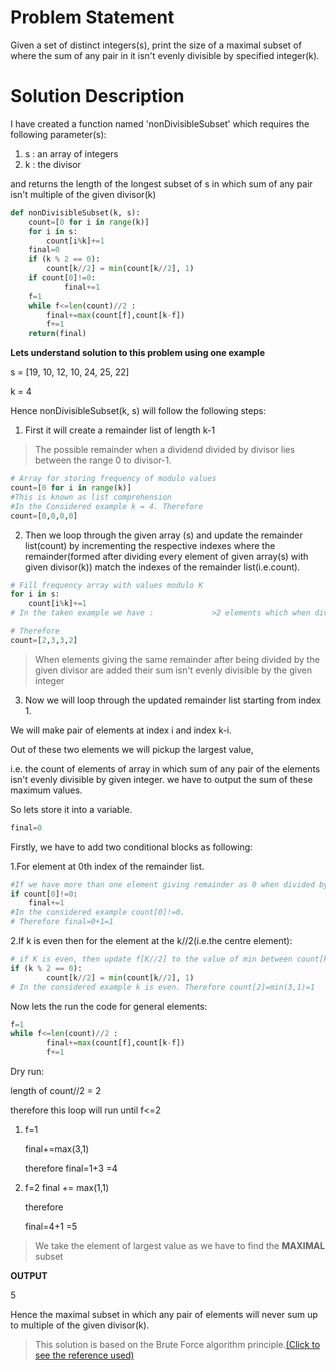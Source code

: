# Problem Statement
Given a set of distinct integers(s), print the size of a maximal subset of  where the sum of any pair in it isn't evenly divisible by specified integer(k).

# Solution Description
I have created a function named  'nonDivisibleSubset' which requires the following parameter(s):
1. s : an array of integers
2. k : the divisor

and returns the length of the longest subset of s in which sum of any pair isn't multiple of the given divisor(k)
```python
def nonDivisibleSubset(k, s):
    count=[0 for i in range(k)]
    for i in s:
        count[i%k]+=1
    final=0
    if (k % 2 == 0):
        count[k//2] = min(count[k//2], 1)
    if count[0]!=0:
            final+=1
    f=1
    while f<=len(count)//2 :
        final+=max(count[f],count[k-f])
        f+=1
    return(final)
```

**Lets understand solution to this problem using one example**

s = [19, 10, 12, 10, 24, 25, 22] 

k = 4

Hence nonDivisibleSubset(k, s) will follow the following steps:
1. First it will create a remainder list of length k-1 
>The possible remainder when a dividend divided by divisor lies between the range 0 to divisor-1.
```python
# Array for storing frequency of modulo values
count=[0 for i in range(k)]
#This is known as list comprehension
#In the Considered example k = 4. Therefore
count=[0,0,0,0]
```

2. Then we loop through the given array (s) and update the remainder list(count) by incrementing the respective indexes where the remainder(formed after dividing every element of given array(s) with given divisor(k)) match the indexes of the remainder list(i.e.count).
```python
# Fill frequency array with values modulo K
for i in s:
    count[i%k]+=1
# In the taken example we have :             >2 elements which when divided by the divisor(k) gives remainder 0.           Therefore count[0]=2                     (i.e. the element at 0th index of list count will have the value 2)                                                                                        >3 elements which when divided by the edivisor(k) gives remainder 1.       Therefore count[1]=1                     (i.e. the element at 0th index of list count will have the value 1)                       >3 elements which when divided by the divisor(k) gives remainder 2.        Therefore count[2]=3                     (i.e. the element at 0th index of list count will have the value 3)                       >2 elements which when divided by the divisor(k) gives remainder 3.          Therefore count[3]=3                     (i.e. the element at 3th index of list count will have the value 3)

# Therefore 
count=[2,3,3,2]

```
>When elements giving the same remainder after being divided by the given divisor are added their sum isn't evenly divisible by the given integer
3. Now we will loop through the updated remainder list starting from index 1.

We will make pair of elements at index i and index k-i.

Out of these two elements we will pickup the largest value,

i.e. the count of elements of array in which sum of any pair of the elements isn't evenly divisible by given integer.
we have to output the sum of these maximum values. 

So lets store it into a variable.
```python
final=0
```

Firstly, we have to add two conditional blocks as following:

1.For element at 0th index of the remainder list.
```python
#If we have more than one element giving remainder as 0 when divided by the divisor(k) we will only take 1 of it.                                    If there are none we cannot take any element
if count[0]!=0:
    final+=1
#In the considered example count[0]!=0.
# Therefore final=0+1=1

```


2.If k is even then for the element at the k//2(i.e.the centre element):
```python
# if K is even, then update f[K//2] to the value of min between count[k//2] and 1.       Basically we will take atmost 1 count if we have more than one element giving remainder as k//2.                                     If there are none we cannot take any element
if (k % 2 == 0):
        count[k//2] = min(count[k//2], 1)
# In the considered example k is even. Therefore count[2]=min(3,1)=1               
```
Now lets the run the code for general elements:
```python
f=1
while f<=len(count)//2 :
        final+=max(count[f],count[k-f])
        f+=1
```
Dry run:

length of count//2 = 2

therefore this loop will run until f<=2 

1. f=1

    final+=max(3,1)

    therefore final=1+3 =4

1. f=2
final += max(1,1)

    therefore 
    
    final=4+1 =5
>We take the element of largest value as we have to find the **MAXIMAL** subset

**OUTPUT**

5

Hence the maximal subset in which any pair of elements will never sum up to multiple of the given divisor(k).

>This solution is based on the Brute Force algorithm principle.[(Click to see the reference used) ](https://medium.com/@mrunankmistry52/non-divisible-subset-problem-comprehensive-explanation-c878a752f057)


